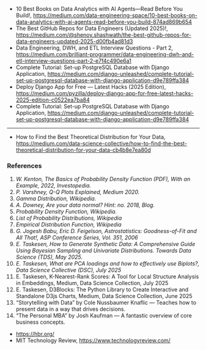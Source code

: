 



 - 10 Best Books on Data Analytics with AI Agents—Read Before You Build!, https://medium.com/data-engineering-space/10-best-books-on-data-analytics-with-ai-agents-read-before-you-build-874ad869b654
 - The Best GitHub Repos for Data Engineers (Updated 2025)!, https://medium.com/@shenoy.shashwath/the-best-github-repos-for-data-engineers-updated-2025-d00fb4ad81d3
 - Data Engineering, DWH, and ETL Interview Questions - Part 2, https://medium.com/brilliant-programmer/data-engineering-dwh-and-etl-interview-questions-part-2-e7f4c490e6a1
 - Complete Tutorial: Set-up PostgreSQL Database with Django Application, https://medium.com/django-unleashed/complete-tutorial-set-up-postgresql-database-with-django-application-d9e789ffa384
 - Deploy Django App for Free — Latest Hacks (2025 Edition), https://medium.com/pyzilla/deploy-django-app-for-free-latest-hacks-2025-edition-c0522ea7ba84
 - Complete Tutorial: Set-up PostgreSQL Database with Django Application, https://medium.com/django-unleashed/complete-tutorial-set-up-postgresql-database-with-django-application-d9e789ffa384
   



----------------------------------------------------

- How to Find the Best Theoretical Distribution for Your Data, https://medium.com/data-science-collective/how-to-find-the-best-theoretical-distribution-for-your-data-cb4b8e7ea80d



### References

1. *W. Kenton, The Basics of Probability Density Function (PDF), With an Example, 2022, Investopedia.*
2. *P. Varshney, Q-Q Plots Explained, Medium 2020.*
3. *Gamma Distribution, Wikipedia.*
4. *A. Downey, Are your data normal? Hint: no. 2018, Blog.*
5. *Probability Density Function, Wikipedia.*
6. *List of Probability Distributions, Wikipedia*
7. *Empirical Distribution Function, Wikipedia*
8. *G. Jogesh Babu, Eric D. Feigelson, Astrostatistics: Goodness-of-Fit and All That!, ASP Conference Series, Vol. 351, 2006*
9. *E. Taskesen, How to Generate Synthetic Data: A Comprehensive Guide Using Bayesian Sampling and Univariate Distributions. Towards Data Science (TDS), May 2025.*
10. *E. Taskesen, What are PCA loadings and how to effectively use Biplots?, Data Science Collective (DSC), July 2025*
11. E. Taskesen, K-Nearest-Rank Scores: A Tool for Local Structure Analysis in Embeddings, Medium, Data Science Collection, July 2025
12. E. Taskesen, D3Blocks: The Python Library to Create Interactive and Standalone D3js Charts, Medium, Data Science Collection, June 2025
13. “Storytelling with Data” by Cole Nussbaumer Knaflic — Teaches how to present data in a way that drives decisions.
14. “The Personal MBA” by Josh Kaufman — A fantastic overview of core business concepts.



 - https://hbr.org/
 - MIT Technology Review, https://www.technologyreview.com/
